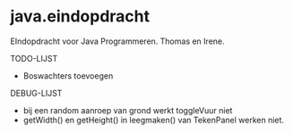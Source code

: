 java.eindopdracht
=================

EIndopdracht voor Java Programmeren. Thomas en Irene.

TODO-LIJST

- Boswachters toevoegen

DEBUG-LIJST

- bij een random aanroep van grond werkt toggleVuur niet
- getWidth() en getHeight() in leegmaken() van TekenPanel werken niet.
